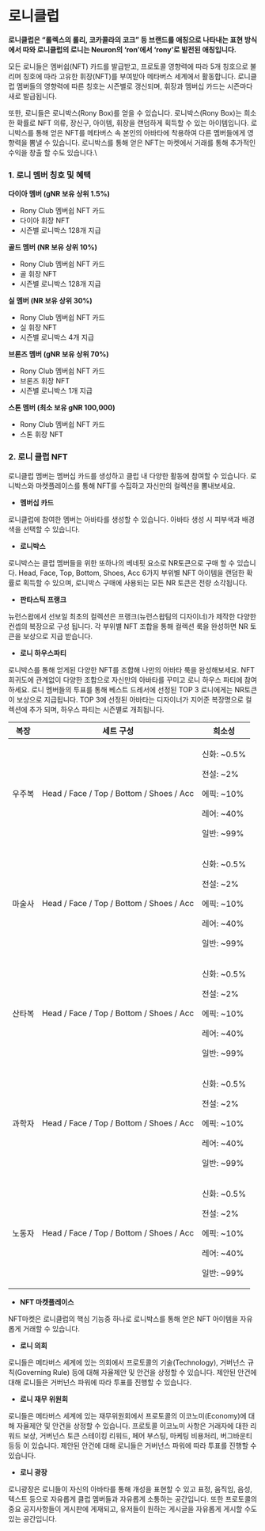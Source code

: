 # 로니클럽

**로니클럽은 “롤렉스의 롤리, 코카콜라의 코크” 등 브랜드를 애칭으로 나타내는 표현 방식에서 따와 로니클럽의 로니는 Neuron의 ‘ron’에서 ‘rony’로 발전된 애칭입니다.**

모든 로니들은 멤버쉽(NFT) 카드를 발급받고, 프로토콜 영향력에 따라 5개 칭호으로 불리며 칭호에 따라 고유한 휘장(NFT)를 부여받아 메타버스 세계에서 활동합니다. 로니클럽 멤버들의 영향력에 따른 칭호는 시즌별로 갱신되며, 휘장과 멤버십 카드는 시즌마다 새로 발급됩니다.

또한, 로니들은 로니박스(Rony Box)를 얻을 수 있습니다. 로니박스(Rony Box)는 희소한 확률로 NFT 의류, 장신구, 아이템, 휘장을 랜덤하게 획득할 수 있는 아이템입니다. 로니박스를 통해 얻은 NFT를 메타버스 속 본인의 아바타에 착용하여 다른 멤버들에게 영향력을 뽐낼 수 있습니다. 로니박스를 통해 얻은 NFT는 마켓에서 거래를 통해 추가적인 수익을 창출 할 수도 있습니다.\


### **1. 로니 멤버 칭호 및 혜택**

**다이아 멤버 (gNR 보유 상위 1.5%)**

* Rony Club 멤버쉽 NFT 카드
* 다이아 휘장 NFT
* 시즌별 로니박스 128개 지급&#x20;

**골드 멤버 (NR 보유 상위 10%)**

* Rony Club 멤버쉽 NFT 카드
* 골 휘장 NFT
* 시즌별 로니박스 128개 지급

**실 멤버 (NR 보유 상위 30%)**

* Rony Club 멤버쉽 NFT 카드
* 실 휘장 NFT
* 시즌별 로니박스 4개 지급

**브론즈 멤버 (gNR 보유 상위 70%)**

* Rony Club 멤버쉽 NFT 카드
* 브론즈 휘장 NFT
* 시즌별  로니박스 1개 지급

**스톤 멤버 (최소 보유 gNR 100,000)**

* Rony Club 멤버쉽 NFT 카드
* 스톤 휘장 NFT



### **2. 로니 클럽 NFT**

로니클럽 멤버는 멤버십 카드를 생성하고 클럽 내 다양한 활동에 참여할 수 있습니다. 로니박스와 마켓플레이스를 통해 NFT를 수집하고 자신만의 컬렉션을 뽐내보세요.

* **멤버십 카드**

로니클럽에 참여한 멤버는 아바타를 생성할 수 있습니다. 아바타 생성 시 피부색과 배경색을 선택할 수 있습니다.

* **로니박스**

로니박스는 클럽 멤버들을 위한 또하나의 베네핏 요소로 NR토큰으로 구매 할 수 있습니다. Head, Face, Top, Bottom, Shoes, Acc 6가지 부위별 NFT 아이템을 랜덤한 확률로 획득할 수 있으며, 로니박스 구매에 사용되는 모든 NR 토큰은 전량 소각됩니다.

* **판타스틱 프랭크**

뉴런스왑에서 선보일 최초의 컬렉션은 프랭크(뉴런스왑팀의 디자이너)가 제작한 다양한 컨셉의 복장으로 구성 됩니다. 각 부위별 NFT 조합을 통해 컬렉션 룩을 완성하면 NR 토큰을 보상으로 지급 받습니다.

* **로니 하우스파티**

로니박스를 통해 얻게된 다양한 NFT를 조합해 나만의 아바타 룩을 완성해보세요. NFT 희귀도에 관계없이 다양한 조합으로 자신만의 아바타를 꾸미고 로니 하우스 파티에 참여하세요. 로니 멤버들의 투표를 통해 베스트 드레서에 선정된 TOP 3 로니에게는 NR토큰이 보상으로 지급됩니다. TOP 3에 선정된 아바타는 디자이너가 지어준 복장명으로 컬렉션에 추가 되며, 하우스 파티는 시즌별로 개최됩니다.

| 복장  | 세트 구성                                    | 희소성                                                                             |
| --- | ---------------------------------------- | ------------------------------------------------------------------------------- |
| 우주복 | Head / Face / Top / Bottom / Shoes / Acc | <p>신화: ~0.5% </p><p>전설: ~2% </p><p>에픽: ~10% </p><p>레어: ~40% </p><p>일반: ~99%</p> |
| 마술사 | Head / Face / Top / Bottom / Shoes / Acc | <p>신화: ~0.5% </p><p>전설: ~2% </p><p>에픽: ~10% </p><p>레어: ~40% </p><p>일반: ~99%</p> |
| 산타복 | Head / Face / Top / Bottom / Shoes / Acc | <p>신화: ~0.5% </p><p>전설: ~2% </p><p>에픽: ~10% </p><p>레어: ~40% </p><p>일반: ~99%</p> |
| 과학자 | Head / Face / Top / Bottom / Shoes / Acc | <p>신화: ~0.5% </p><p>전설: ~2% </p><p>에픽: ~10% </p><p>레어: ~40% </p><p>일반: ~99%</p> |
| 노동자 | Head / Face / Top / Bottom / Shoes / Acc | <p>신화: ~0.5% </p><p>전설: ~2% </p><p>에픽: ~10% </p><p>레어: ~40% </p><p>일반: ~99%</p> |

* **NFT 마켓플레이스**

NFT마켓은 로니클럽의 핵심 기능중 하나로 로니박스를 통해 얻은 NFT 아이템을 자유롭게 거래할 수 있습니다.

* **로니 의회**

로니들은 메타버스 세계에 있는 의회에서  프로토콜의 기술(Technology), 거버넌스 규칙(Governing Rule) 등에 대해 자율제안 및 안건을 상정할 수 있습니다. 제안된 안건에 대해 로니들은 거버넌스 파워에 따라 투표를 진행할 수 있습니다.

* **로니 재무 위원회**

로니들은 메타버스 세계에 있는 재무위원회에서  프로토콜의 이코노미(Economy)에 대해 자율제안 및 안건을 상정할 수 있습니다. 프로토콜 이코노미 사항은 거래자에 대한 리워드 보상, 거버넌스 토큰 스테이킹 리워드, 페어 부스팅, 마케팅 비용처리, 버그바운티 등등 이 있습니다. 제안된 안건에 대해 로니들은 거버넌스 파워에 따라 투표를 진행할 수 있습니다.

* **로니 광장**

로니광장은 로니들이 자신의 아바타를 통해 개성을 표현할 수 있고 표정, 움직임, 음성, 텍스트 등으로  자유롭게 클럽 멤버들과 자유롭게 소통하는 공간입니다. 또한 프로토콜의 중요 공지사항들이 게시판에 게재되고, 유저들이 원하는 게시글을 자유롭게 게시할 수도 있는 공간입니다.
